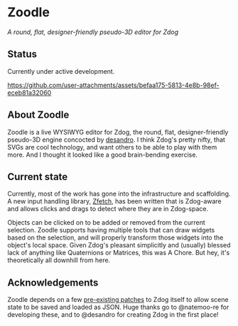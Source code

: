 # Zoodle

*A round, flat, designer-friendly pseudo-3D editor for Zdog*

## Status

Currently under active development.

https://github.com/user-attachments/assets/befaa175-5813-4e8b-98ef-eceb81a32060

## About Zoodle

Zoodle is a live WYSIWYG editor for Zdog, the round, flat, designer-friendly
pseudo-3D engine concocted by [desandro](https://github.com/desandro/). I think
Zdog's pretty nifty, that SVGs are cool technology, and want others to be able
to play with them more. And I thought it looked like a good brain-bending exercise.

## Current state

Currently, most of the work has gone into the infrastructure and scaffolding.
A new input handling library, [Zfetch](https://github.com/different55/zfetch),
has been written that is Zdog-aware and allows clicks and drags to detect where
they are in Zdog-space.

Objects can be clicked on to be added or removed from the current selection.
Zoodle supports having multiple tools that can draw widgets based on the
selection, and will properly transform those widgets into the object's local
space. Given Zdog's pleasant simplicitly and (usually) blessed lack of anything
like Quaternions or Matrices, this was A Chore. But hey, it's theoretically all
downhill from here.

## Acknowledgements

Zoodle depends on a few
[pre-existing patches](https://github.com/metafizzy/zdog/pull/63) to Zdog
itself to allow scene state to be saved and loaded as JSON. Huge thanks go to
@natemoo-re for developing these, and to @desandro for creating Zdog in the
first place!
